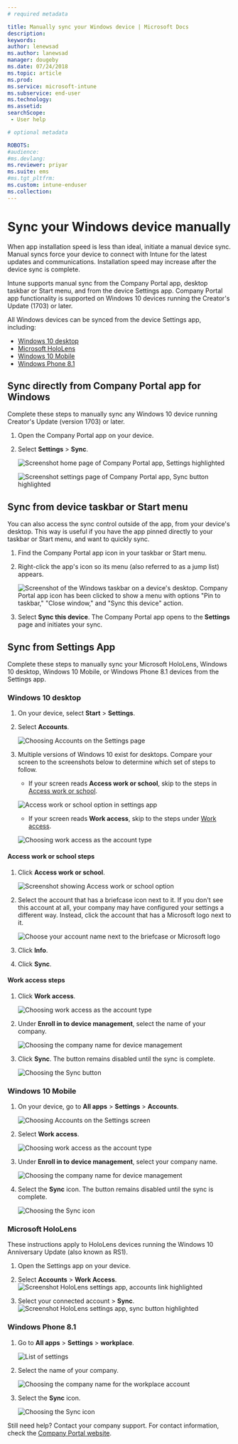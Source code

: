 ```yaml
---
# required metadata

title: Manually sync your Windows device | Microsoft Docs
description:
keywords:
author: lenewsad
ms.author: lanewsad
manager: dougeby
ms.date: 07/24/2018
ms.topic: article
ms.prod:
ms.service: microsoft-intune
ms.subservice: end-user
ms.technology:
ms.assetid: 
searchScope:
 - User help

# optional metadata

ROBOTS:  
#audience:
#ms.devlang:
ms.reviewer: priyar
ms.suite: ems
#ms.tgt_pltfrm:
ms.custom: intune-enduser
ms.collection: 
---
```


# Sync your Windows device manually

When app installation speed is less than ideal, initiate a manual device sync. Manual syncs force your device to connect with Intune for the latest updates and communications. Installation speed may increase after the device sync is complete.

Intune supports manual sync from the Company Portal app, desktop taskbar or Start menu, and from the device Settings app. Company Portal app functionality is supported on Windows 10 devices running the Creator's Update (1703) or later. 

All Windows devices can be synced from the device Settings app, including:

* [Windows 10 desktop](#windows-10-desktop)  
* [Microsoft HoloLens](#microsoft-hololens)   
* [Windows 10 Mobile](#windows-10-mobile)  
* [Windows Phone 8.1](#windows-phone-81)    

## Sync directly from Company Portal app for Windows
Complete these steps to manually sync any Windows 10 device running Creator's Update (version 1703) or later.

1. Open the Company Portal app on your device.

2. Select **Settings** > **Sync**.

    ![Screenshot home page of Company Portal app, Settings highlighted](./media/RS1_homePage_settings_04.png)  
    
    ![Screenshot settings page of Company Portal app, Sync button highlighted](./media/RS1_settingspage_sync05.png)  

## Sync from device taskbar or Start menu   

You can also access the sync control outside of the app, from your device's desktop. This way is useful if you have the app pinned directly to your taskbar or Start menu, and want to quickly sync.  

1. Find the Company Portal app icon in your taskbar or Start menu.  
2. Right-click the app's icon so its menu (also referred to as a jump list) appears.  

    ![Screenshot of the Windows taskbar on a device's desktop. Company Portal app icon has been clicked to show a menu with options "Pin to taskbar," "Close window," and "Sync this device" action.](media/sync-device-from-start-menu-1807.png)  

3. Select **Sync this device**. The Company Portal app opens to the **Settings** page and initiates your sync.  

## Sync from Settings App 
Complete these steps to manually sync your Microsoft HoloLens, Windows 10 desktop, Windows 10 Mobile, or Windows Phone 8.1 devices from the Settings app.  

### Windows 10 desktop
1. On your device, select **Start** > **Settings**.

2. Select **Accounts**.

    ![Choosing Accounts on the Settings page](media/win10pc-sync-2-settings-accounts.png)  

3. Multiple versions of Windows 10 exist for desktops. Compare your screen to the screenshots below to determine which set of steps to follow. 

    * If your screen reads **Access work or school**, skip to the steps in [Access work or school](#access-work-or-school-steps).

    ![Access work or school option in settings app](media/w10-enroll-rs1-connect-to-work-or-school.png)  

    * If your screen reads **Work access**, skip to the steps under [Work access](#work-access-steps).  

    ![Choosing work access as the account type](media/win10pc-sync-3-work-access.png)

#### Access work or school steps

1. Click **Access work or school**.

    ![Screenshot showing Access work or school option](media/w10-enroll-rs1-connect-to-work-or-school.png)  

2. Select the account that has a briefcase icon next to it. If you don't see this account at all, your company may have configured your settings a different way. Instead, click the account that has a Microsoft logo next to it.

     ![Choose your account name next to the briefcase or Microsoft logo](media/win10pc-rs1-sync-info-button.png)

3. Click **Info**. 

4. Click **Sync**. 

#### Work access steps

1. Click **Work access**.

    ![Choosing work access as the account type](media/win10pc-sync-3-work-access.png)

2. Under **Enroll in to device management**, select the name of your company.

    ![Choosing the company name for device management](media/win10pc-sync-4-tap-com-name.png)

3. Click **Sync**. The button remains disabled until the sync is complete.

    ![Choosing the Sync button](media/win10pc-sync-5-tap-sync.png)  


### Windows 10 Mobile

   1. On your device, go to **All apps** > **Settings** > **Accounts**.

       ![Choosing Accounts on the Settings screen](media/win10m-sync-1-settings-accounts.png)

   2. Select **Work access**.

       ![Choosing work access as the account type](media/win10m-sync-2-work-access.png)

   3. Under **Enroll in to device management**, select your company name.

       ![Choosing the company name for device management](media/win10m-sync-3-tap-comp-name.png)

   4. Select the **Sync** icon. The button remains disabled until the sync is complete.

       ![Choosing the Sync icon](media/win10m-sync-4-tap-sync.png)  
### Microsoft HoloLens  
These instructions apply to HoloLens devices running the Windows 10 Anniversary Update (also known as RS1). 
1. Open the Settings app on your device.  

2. Select **Accounts** > **Work Access**.  
    ![Screenshot HoloLens settings app, accounts link highlighted](./media/RS1_holoLens_SettingsRS1_Accounts_06.png)  

3. Select your connected account > **Sync**.
    ![Screenshot HoloLens settings app, sync button highlighted](./media/RS1_holoLens_SyncRS1_Sync_08.png)  

### Windows Phone 8.1

1. Go to **All apps** > **Settings** > **workplace**.

    ![List of settings](media/wp81-1-sync-settings-workplace.png)

2. Select the name of your company.

    ![Choosing the company name for the workplace account](media/wp81-2-sync-tap-compname.png)

3. Select the **Sync** icon.

    ![Choosing the Sync icon](media/wp81-3-sync-tap-sync-button.png)

Still need help? Contact your company support. For contact information, check the [Company Portal website](https://go.microsoft.com/fwlink/?linkid=2010980).
